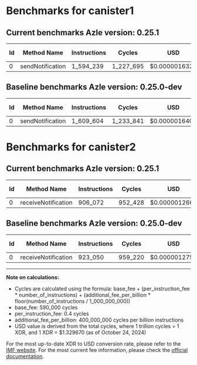 # Benchmarks for canister1

## Current benchmarks Azle version: 0.25.1

| Id  | Method Name      | Instructions | Cycles    | USD           | USD/Million Calls | Change                             |
| --- | ---------------- | ------------ | --------- | ------------- | ----------------- | ---------------------------------- |
| 0   | sendNotification | 1_594_239    | 1_227_695 | $0.0000016324 | $1.63             | <font color="green">-15_365</font> |

## Baseline benchmarks Azle version: 0.25.0-dev

| Id  | Method Name      | Instructions | Cycles    | USD           | USD/Million Calls |
| --- | ---------------- | ------------ | --------- | ------------- | ----------------- |
| 0   | sendNotification | 1_609_604    | 1_233_841 | $0.0000016406 | $1.64             |

# Benchmarks for canister2

## Current benchmarks Azle version: 0.25.1

| Id  | Method Name         | Instructions | Cycles  | USD           | USD/Million Calls | Change                             |
| --- | ------------------- | ------------ | ------- | ------------- | ----------------- | ---------------------------------- |
| 0   | receiveNotification | 906_072      | 952_428 | $0.0000012664 | $1.26             | <font color="green">-16_978</font> |

## Baseline benchmarks Azle version: 0.25.0-dev

| Id  | Method Name         | Instructions | Cycles  | USD           | USD/Million Calls |
| --- | ------------------- | ------------ | ------- | ------------- | ----------------- |
| 0   | receiveNotification | 923_050      | 959_220 | $0.0000012754 | $1.27             |

---

**Note on calculations:**

- Cycles are calculated using the formula: base_fee + (per_instruction_fee \* number_of_instructions) + (additional_fee_per_billion \* floor(number_of_instructions / 1_000_000_000))
- base_fee: 590_000 cycles
- per_instruction_fee: 0.4 cycles
- additional_fee_per_billion: 400_000_000 cycles per billion instructions
- USD value is derived from the total cycles, where 1 trillion cycles = 1 XDR, and 1 XDR = $1.329670 (as of October 24, 2024)

For the most up-to-date XDR to USD conversion rate, please refer to the [IMF website](https://www.imf.org/external/np/fin/data/rms_sdrv.aspx).
For the most current fee information, please check the [official documentation](https://internetcomputer.org/docs/current/developer-docs/gas-cost#execution).
